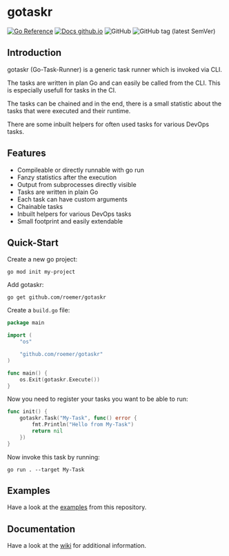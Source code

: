 # gotaskr
[![Go Reference](https://pkg.go.dev/badge/github.com/roemer/gotaskr.svg)](https://pkg.go.dev/github.com/roemer/gotaskr)
[![Docs github.io](https://img.shields.io/badge/Docs-github.io-blue.svg)](https://roemer.github.io/gotaskr/)
![GitHub](https://img.shields.io/github/license/roemer/gotaskr)
![GitHub tag (latest SemVer)](https://img.shields.io/github/v/tag/roemer/gotaskr)

## Introduction
gotaskr (Go-Task-Runner) is a generic task runner which is invoked via CLI.

The tasks are written in plan Go and can easily be called from the CLI.
This is especially usefull for tasks in the CI.

The tasks can be chained and in the end, there is a small statistic about
the tasks that were executed and their runtime.

There are some inbuilt helpers for often used tasks for various DevOps tasks.

## Features
- Compileable or directly runnable with go run
- Fanzy statistics after the execution
- Output from subprocesses directly visible
- Tasks are written in plain Go
- Each task can have custom arguments
- Chainable tasks
- Inbuilt helpers for various DevOps tasks
- Small footprint and easily extendable

## Quick-Start
Create a new go project:
```
go mod init my-project
```

Add gotaskr:
```
go get github.com/roemer/gotaskr
```

Create a `build.go` file:
```go
package main

import (
	"os"

	"github.com/roemer/gotaskr"
)

func main() {
	os.Exit(gotaskr.Execute())
}
```
Now you need to register your tasks you want to be able to run:
```go
func init() {
	gotaskr.Task("My-Task", func() error {
		fmt.Println("Hello from My-Task")
		return nil
	})
}
```
Now invoke this task by running:
```
go run . --target My-Task
```

## Examples
Have a look at the [examples](examples) from this repository.

## Documentation
Have a look at the [wiki](../../wiki) for additional information.
